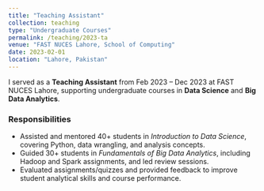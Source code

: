 ```yaml
---
title: "Teaching Assistant"
collection: teaching
type: "Undergraduate Courses"
permalink: /teaching/2023-ta
venue: "FAST NUCES Lahore, School of Computing"
date: 2023-02-01
location: "Lahore, Pakistan"
---
```


I served as a **Teaching Assistant** from Feb 2023 – Dec 2023 at FAST NUCES Lahore, supporting undergraduate courses in **Data Science** and **Big Data Analytics**.

### Responsibilities
- Assisted and mentored 40+ students in *Introduction to Data Science*, covering Python, data wrangling, and analysis concepts.  
- Guided 30+ students in *Fundamentals of Big Data Analytics*, including Hadoop and Spark assignments, and led review sessions.  
- Evaluated assignments/quizzes and provided feedback to improve student analytical skills and course performance.  
